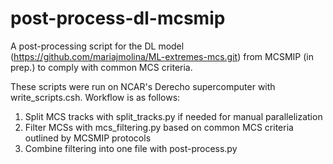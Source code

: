 # post-process-dl-mcsmip
A post-processing script for the DL model (https://github.com/mariajmolina/ML-extremes-mcs.git) from MCSMIP (in prep.) to comply with common MCS criteria. 

These scripts were run on NCAR's Derecho supercomputer with write_scripts.csh. Workflow is as follows:
1. Split MCS tracks with split_tracks.py if needed for manual parallelization
2. Filter MCSs with mcs_filtering.py based on common MCS criteria outlined by MCSMIP protocols
3. Combine filtering into one file with post-process.py

